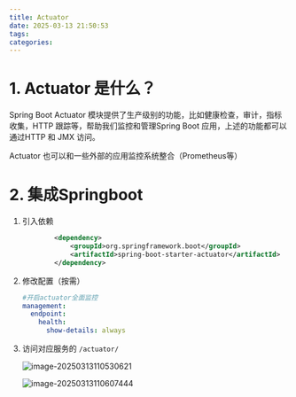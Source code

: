 ```yaml
---
title: Actuator
date: 2025-03-13 21:50:53
tags:
categories:
---
```


# 1. Actuator 是什么？

Spring Boot Actuator 模块提供了生产级别的功能，比如健康检查，审计，指标收集，HTTP 跟踪等，帮助我们监控和管理Spring Boot 应用，上述的功能都可以通过HTTP 和 JMX 访问。

Actuator 也可以和一些外部的应用监控系统整合（Prometheus等）

# 2. 集成Springboot

1. 引入依赖

   ```xml
           <dependency>
               <groupId>org.springframework.boot</groupId>
               <artifactId>spring-boot-starter-actuator</artifactId>
           </dependency>
   ```

   

2. 修改配置（按需）

   ```yml
   #开启actuator全面监控
   management:
     endpoint:
       health:
         show-details: always
   ```

3. 访问对应服务的 `/actuator/`

   ![image-20250313110530621](https://panyuro.oss-cn-beijing.aliyuncs.com/image-20250313110530621.png)

   ![image-20250313110607444](https://panyuro.oss-cn-beijing.aliyuncs.com/image-20250313110607444.png)
